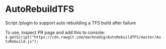 # AutoRebuildTFS
Script /plugin to support auto rebuilding a TFS build after failure

To use, inspect PR page and add this to console:
`
$.getScript("https://cdn.rawgit.com/marknadig/AutoRebuildTFS/master/AutoRebuild.js");
`
